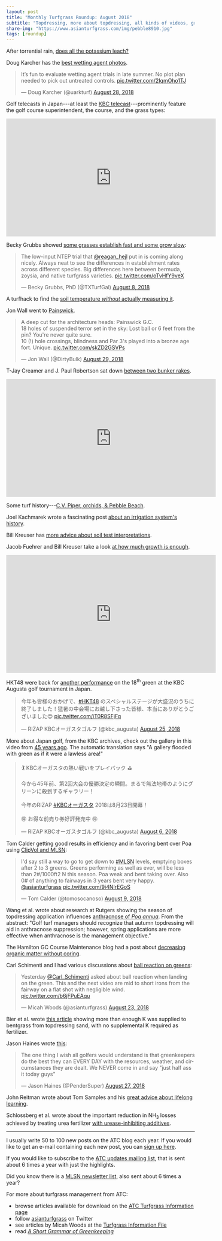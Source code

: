 ```yaml
---
layout: post
title: "Monthly Turfgrass Roundup: August 2018"
subtitle: "Topdressing, more about topdressing, all kinds of videos, growth rates, wetting agents, tournament golf & superintendent recognition, history, one wish, and a lot more" 
share-img: "https://www.asianturfgrass.com/img/pebble8910.jpg"
tags: [roundup]
---
```


After torrential rain, [does all the potassium leach?](https://www.asianturfgrass.com/2018-08-03-after-17-inches-rain-how-much-k-leached/)

Doug Karcher has the [best wetting agent photos](https://twitter.com/uarkturf/status/1034427142707335168).

<blockquote class="twitter-tweet" data-lang="en"><p lang="en" dir="ltr">It’s fun to evaluate wetting agent trials in late summer.  No plot plan needed to pick out untreated controls. <a href="https://t.co/2IqmOho1TJ">pic.twitter.com/2IqmOho1TJ</a></p>&mdash; Doug Karcher (@uarkturf) <a href="https://twitter.com/uarkturf/status/1034427142707335168?ref_src=twsrc%5Etfw">August 28, 2018</a></blockquote>
<script async src="https://platform.twitter.com/widgets.js" charset="utf-8"></script>

Golf telecasts in Japan---at least the [KBC telecast](https://youtu.be/4YhwlhnWVRs?t=10m30s)---prominently feature the golf course superintendent, the course, and the grass types: 

<iframe width="560" height="315" src="https://www.youtube.com/embed/4YhwlhnWVRs?rel=0&amp;start=630" frameborder="0" allow="autoplay; encrypted-media" allowfullscreen></iframe>

Becky Grubbs showed [some grasses establish fast and some grow slow](https://twitter.com/TXTurfGal/status/1026986510757888000):

<blockquote class="twitter-tweet" data-lang="en"><p lang="en" dir="ltr">The low-input NTEP trial that <a href="https://twitter.com/reagan_hejl?ref_src=twsrc%5Etfw">@reagan_hejl</a> put in is coming along nicely. Always neat to see the differences in establishment rates across different species. Big differences here between bermuda, zoysia, and native turfgrass varieties. <a href="https://t.co/oTvHfY9veX">pic.twitter.com/oTvHfY9veX</a></p>&mdash; Becky Grubbs, PhD (@TXTurfGal) <a href="https://twitter.com/TXTurfGal/status/1026986510757888000?ref_src=twsrc%5Etfw">August 8, 2018</a></blockquote>
<script async src="https://platform.twitter.com/widgets.js" charset="utf-8"></script>

A turfhack to find the [soil temperature *without* actually measuring it](https://www.asianturfgrass.com/2018-08-10-soil-temperature-turf-hack/).

Jon Wall went to [Painswick](https://twitter.com/DirtyBulk/status/1034759103560732675).

<blockquote class="twitter-tweet" data-lang="en"><p lang="en" dir="ltr">A deep cut for the architecture heads: Painswick G.C. <br>18 holes of suspended terror set in the sky: Lost ball or 6 feet from the pin?  You&#39;re never quite sure. <br>10 (!) hole crossings, blindness and Par 3&#39;s played into a bronze age fort. Unique. <a href="https://t.co/skZD2GSVPs">pic.twitter.com/skZD2GSVPs</a></p>&mdash; Jon Wall (@DirtyBulk) <a href="https://twitter.com/DirtyBulk/status/1034759103560732675?ref_src=twsrc%5Etfw">August 29, 2018</a></blockquote>
<script async src="https://platform.twitter.com/widgets.js" charset="utf-8"></script>

T-Jay Creamer and J. Paul Robertson sat down [between two bunker rakes](https://youtu.be/uh31TUchm5k).

<iframe width="560" height="315" src="https://www.youtube.com/embed/uh31TUchm5k?rel=0" frameborder="0" allow="autoplay; encrypted-media" allowfullscreen></iframe>

Some turf history---[C.V. Piper, orchids, & Pebble Beach](https://www.asianturfgrass.com/2018-08-20-piper-and-pebble-beach/).

Joel Kachmarek wrote a fascinating post [about an irrigation system's history](http://www.tacomaturf.net/2018/08/the-irrigation-system-history.html).

Bill Kreuser has [more advice about soil test interpretations](https://turf.unl.edu/turfgrass-nutrient-demand-and-soil-interpretations).

Jacob Fuehrer and Bill Kreuser take a look [at how much growth is enough](https://youtu.be/fs0s7L7MREI).

<iframe width="560" height="315" src="https://www.youtube.com/embed/fs0s7L7MREI?rel=0" frameborder="0" allow="autoplay; encrypted-media" allowfullscreen></iframe>

HKT48 were back for [another performance](https://twitter.com/kbc_augusta/status/1033336445887438848) on the 18<sup>th</sup> green at the KBC Augusta golf tournament in Japan.

<blockquote class="twitter-tweet" data-lang="en"><p lang="ja" dir="ltr">今年も皆様のおかげで、<a href="https://twitter.com/hashtag/HKT48?src=hash&amp;ref_src=twsrc%5Etfw">#HKT48</a> のスペシャルステージが大盛況のうちに終了しました！猛暑の中会場にお越し下さった皆様、本当にありがとうございました😊 <a href="https://t.co/iT0R8SFjFq">pic.twitter.com/iT0R8SFjFq</a></p>&mdash; RIZAP KBCオーガスタゴルフ (@kbc_augusta) <a href="https://twitter.com/kbc_augusta/status/1033336445887438848?ref_src=twsrc%5Etfw">August 25, 2018</a></blockquote>
<script async src="https://platform.twitter.com/widgets.js" charset="utf-8"></script>

More about Japan golf, from the KBC archives, check out the gallery in this video from [45 years ago](https://twitter.com/kbc_augusta/status/1026483035628339202). The automatic translation says "A gallery flooded with green as if it were a lawless area!"

<blockquote class="twitter-tweet" data-lang="en"><p lang="ja" dir="ltr">🏌 KBCオーガスタの熱い戦いをプレイバック ⛳<br><br>今から45年前、第2回大会の優勝決定の瞬間。まるで無法地帯のようにグリーンに殺到するギャラリー！<br><br>今年のRIZAP <a href="https://twitter.com/hashtag/KBC%E3%82%AA%E3%83%BC%E3%82%AC%E3%82%B9%E3%82%BF?src=hash&amp;ref_src=twsrc%5Etfw">#KBCオーガスタ</a> 2018は8月23日開幕！<br><br>🉐  お得な前売り券好評発売中   🉐</p>&mdash; RIZAP KBCオーガスタゴルフ (@kbc_augusta) <a href="https://twitter.com/kbc_augusta/status/1026483035628339202?ref_src=twsrc%5Etfw">August 6, 2018</a></blockquote>
<script async src="https://platform.twitter.com/widgets.js" charset="utf-8"></script>

Tom Calder getting good results in efficiency and in favoring bent over Poa using [ClipVol and MLSN](https://twitter.com/tomosocanoso/status/1027579209533644800):

<blockquote class="twitter-tweet" data-lang="en"><p lang="en" dir="ltr">I&#39;d say still a way to go to get down to <a href="https://twitter.com/hashtag/MLSN?src=hash&amp;ref_src=twsrc%5Etfw">#MLSN</a> levels, emptying boxes after 2 to 3 greens. Greens performing as well as ever, will be less than 2#/1000ft2 N this season. Poa weak and bent taking over. Also 0# of anything to fairways in 3 years bent very happy. <a href="https://twitter.com/asianturfgrass?ref_src=twsrc%5Etfw">@asianturfgrass</a> <a href="https://t.co/9i4NIrEGoS">pic.twitter.com/9i4NIrEGoS</a></p>&mdash; Tom Calder (@tomosocanoso) <a href="https://twitter.com/tomosocanoso/status/1027579209533644800?ref_src=twsrc%5Etfw">August 9, 2018</a></blockquote>
<script async src="https://platform.twitter.com/widgets.js" charset="utf-8"></script>

Wang et al. wrote about research at Rutgers showing the season of topdressing application influences [anthracnose of *Poa annua*](https://dl.sciencesocieties.org/publications/aj/first-look/pdf/agronj2018.01.0052.pdf). From the abstract: "Golf turf managers should recognize that autumn topdressing will aid in anthracnose suppression; however, spring applications are more effective when anthracnose is the management objective."

The Hamilton GC Course Maintenance blog had a post about [decreasing organic matter without coring](https://hamiltongcmaintenance.blogspot.com/2018/08/organic-matter-and-other-geeky-stuff.html).

Carl Schimenti and I had various discussions about [ball reaction on greens](https://twitter.com/asianturfgrass/status/1032445807432151041):

<blockquote class="twitter-tweet" data-lang="en"><p lang="en" dir="ltr">Yesterday <a href="https://twitter.com/Carl_Schimenti?ref_src=twsrc%5Etfw">@Carl_Schimenti</a> asked about ball reaction when landing on the green. This and the next video are mid to short irons from the fairway on a flat shot with negligible wind. <a href="https://t.co/b6jFPuEAqu">pic.twitter.com/b6jFPuEAqu</a></p>&mdash; Micah Woods (@asianturfgrass) <a href="https://twitter.com/asianturfgrass/status/1032445807432151041?ref_src=twsrc%5Etfw">August 23, 2018</a></blockquote>
<script async src="https://platform.twitter.com/widgets.js" charset="utf-8"></script>

Bier et al. wrote [this article](https://doi.org/10.1007/s11104-018-3765-8) showing more than enough K was supplied to bentgrass from topdressing sand, with no supplemental K required as fertilizer.

Jason Haines wrote [this](https://twitter.com/PenderSuper/status/1034147545511911425):

<blockquote class="twitter-tweet" data-lang="en"><p lang="en" dir="ltr">The one thing I wish all golfers would understand is that greenkeepers do the best they can EVERY DAY with the resources, weather, and circumstances they are dealt. We NEVER come in and say &quot;just half ass it today guys&quot;</p>&mdash; Jason Haines (@PenderSuper) <a href="https://twitter.com/PenderSuper/status/1034147545511911425?ref_src=twsrc%5Etfw">August 27, 2018</a></blockquote>
<script async src="https://platform.twitter.com/widgets.js" charset="utf-8"></script>

John Reitman wrote about Tom Samples and his [great advice about lifelong learning](https://www.turfnet.com/news.html/tennessees-samples-says-be-a-lifelong-learner-to-help-ensure-success-r1105/).

Schlossberg et al. wrote about the important reduction in NH<sub>3</sub> losses achieved by treating urea fertilizer [with urease-inhibiting additives](https://dl.sciencesocieties.org/publications/ael/abstracts/3/1/180019).

---

I usually write 50 to 100 new posts on the ATC blog each year. If you would like to get an e-mail containing each new post, you can [sign up here](http://www.subscribepage.com/atc_blog_email).

If you would like to subscribe to the [ATC updates mailing list](http://www.subscribepage.com/atcupdate), that is sent about 6 times a year with just the highlights.

Did you know there is a [MLSN newsletter list](http://www.subscribepage.com/mlsn), also sent about 6 times a year?

For more about turfgrass management from ATC:

* browse articles available for download on the [ATC Turfgrass Information page](http://www.micahwoods.typepad.com/test_static/turf-information.html)
* follow [asianturfgrass](https://twitter.com/asianturfgrass) on Twitter
* see articles by Micah Woods at the [Turfgrass Information File](http://tic.lib.msu.edu/tgif/flink?name=Woods,%20Micah)
* read [*A Short Grammar of Greenkeeping*](https://leanpub.com/short_grammar_of_greenkeeping)
